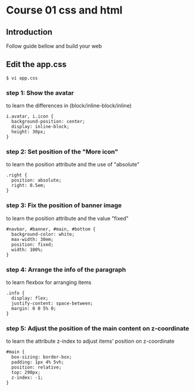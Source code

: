 # Course 01 css and html

## Introduction 
Follow guide bellow and build your web

## Edit the app.css
`$ vi app.css`

### step 1: Show the avatar
to learn the differences in (block/inline-block/inline)
```
i.avatar, i.icon {
  background-position: center;
  display: inline-block;
  height: 30px;
}
```

### step 2: Set position of the "More icon" 
to learn the position attribute and the use of "absolute"
```
.right {
  position: absolute;
  right: 0.5em;
}
```

### step 3: Fix the position of banner image
to learn the position attribute and the value "fixed"
```
#navbar, #banner, #main, #bottom {
  background-color: white;
  max-width: 30em;
  position: fixed;
  width: 100%;
}
```

### step 4: Arrange the info of the paragraph
to learn flexbox for arranging items
```
.info {
  display: flex;
  justify-content: space-between;
  margin: 0 0 5% 0;
}
```

### step 5: Adjust the position of the main content on z-coordinate
to learn the attribute z-index to adjust items' position on z-coordinate
```
#main {
  box-sizing: border-box;
  padding: 1px 4% 5vh;
  position: relative;
  top: 290px;
  z-index: -1;
}
```
